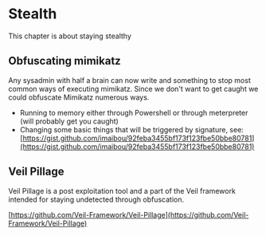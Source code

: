 # Stealth

This chapter is about staying stealthy

## 

## Obfuscating mimikatz

Any sysadmin with half a brain can now write and something to stop most common ways of executing mimikatz. Since we don't want to get caught we could obfuscate Mimikatz numerous ways.

* Running to memory either through Powershell or through meterpreter \(will probably get you caught\)
* Changing some basic things that will be triggered by signature, see: [https://gist.github.com/imaibou/92feba3455bf173f123fbe50bbe80781](https://gist.github.com/imaibou/92feba3455bf173f123fbe50bbe80781)

## Veil Pillage

Veil Pillage is a post exploitation tool and a part of the Veil framework intended for staying undetected through obfuscation.

[https://github.com/Veil-Framework/Veil-Pillage](https://github.com/Veil-Framework/Veil-Pillage)

